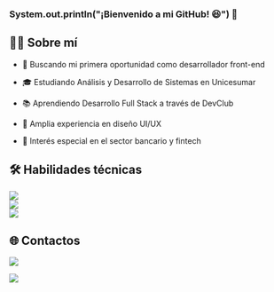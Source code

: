 ### System.out.println("¡Bienvenido a mi GitHub! 😆") 👋
<div>
<h2>👨‍💻 Sobre mí</h2>

- 💼 Buscando mi primera oportunidad como desarrollador front-end

- 🎓 Estudiando Análisis y Desarrollo de Sistemas en Unicesumar

- 📚 Aprendiendo Desarrollo Full Stack a través de DevClub

- 🎨 Amplia experiencia en diseño UI/UX

- 🏦 Interés especial en el sector bancario y fintech
</div>

<div>
<h2>🛠️ Habilidades técnicas</h2>
<p>
<a href="https://skillicons.dev">
<img src="https://skillicons.dev/icons?i=html,css,js,ts,angular,react,styledcomponents,sass"/>
</a>
<br>
<a href="https://skillicons.dev">
<img src="https://skillicons.dev/icons?i=figma,github,git,ps,"/>
</a>
<br>
<a href="https://skillicons.dev">
<img src="https://skillicons.dev/icons?i=java,spring,nodejs,mongodb,postgres,mysql,docker "/>
</a>
</p>
</div>

<div>
<h2>🌐 Contactos </h2>
<a href="https://www.linkedin.com/in/joao-victor-sena-lopes" target="_blank"><img loading="lazy" src="https://img.shields.io/badge/-LinkedIn-%230077B5?style=for-the-badge&logo=linkedin&logoColor=white" target="_blank"></a>

<a href="mailto:victor.sena12@hotmail.com"><img loading="lazy" src="https://img.shields.io/badge/Gmail-D14836?style=for-the-badge&logo=gmail&logoColor=white" target="_blank"></a>

</div>

